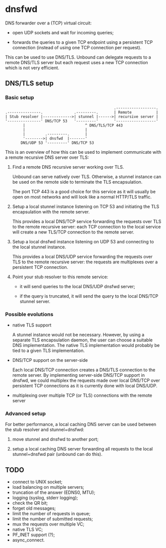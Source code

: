 # dnsfwd

DNS forwarder over a (TCP) virtual circuit:

* open UDP sockets and wait for incoming queries;

* forwards the queries to a given TCP endpoint using a persistent TCP connection
  (instead of using one TCP connection per request).

This can be used to use DNS/TLS. Unbound can delegate requests to a remote
DNS/TLS server but each request uses a new TCP connection which is not very
efficient.

## DNS/TLS setup

### Basic setup

~~~
                                                 .------------------.
.---------------.              .---------.       | Remote           |
| Stub resolver |------------->| stunnel |------>| recursive server |
'---------------' DNS/TCP 53   '---------'       '------------------'
        |                           ^ DNS/TLS/TCP 443
        |                           |
        |         .---------.       |
        '-------->| dnsfwd  |-------'
       DNS/UDP 53 '---------' DNS/TCP 53
~~~

This is an overview of how this can be used to implement communicate with a
remote recursive DNS server over TLS:

1. Find a remote DNS recursive server working over TLS.

   Unbound can serve natively over TLS. Otherwise, a stunnel instance can be
   used on the remote side to terminate the TLS encapsulation.

   The port TCP 443 is a good choice for this service as it will usually be open
   on most networks and will look like a normal HTTP/TLS traffic.

2. Setup a local stunnel instance listening on TCP 53 and initiating the TLS
   encapsulation with the remote server.

   This provides a local DNS/TCP service forwarding the requests over TLS to the
   remote recursive server: each TCP connection to the local service will create
   a new TLS/TCP connection to the remote server.

3. Setup a local dnsfwd instance listening on UDP 53 and connecting to the
   local stunnel instance.

   This provides a local DNS/UDP service forwarding the requests over TLS to the
   remote recursive server: the requests are multiplexes over a persistent TCP
   connection.

4. Point your stub resolver to this remote service:

   * it will send queries to the local DNS/UDP dnsfwd server;

   * if the query is truncated, it will send the query to the local DNS/TCP
     stunnel server.

### Possible evolutions

* native TLS support

  A stunnel instance would not be necessary. However, by using a separate TLS
  encapsulation daemon, the user can choose a suitable DNS implementation. The
  native TLS implementation would probably be tied to a given TLS
  implementation.

* DNS/TCP support on the server-side

  Each local DNS/TCP connection creates a DNS/TLS connection to the remote
  server. By implementing server-side DNS/TCP support in dnsfwd, we could
  multiplex the requests made over local DNS/TCP over persistent TCP connections
  as it is currently done with local DNS/UDP.

* multiplexing over multiple TCP (or TLS) connections with the remote server

### Advanced setup

For better performance, a local caching DNS server can be used between the stub
resolver and stunnel+dnsfwd:

1. move stunnel and dnsfwd to another port;

2. setup a local caching DNS server forwarding all requests to the local
   stunnel+dnsfwd pair (unbound can do this).

## TODO

* connect to UNIX socket;
* load balancing on multiple servers;
* truncation of the answer (EDNS0, MTU);
* logging (syslog, stderr logging);
* check the QR bit;
* forget old messages;
* limit the number of requests in queue;
* limit the number of submitted requests;
* mux the requests over multiple VC;
* native TLS VC;
* PF_INET support (?);
* async_connect.
